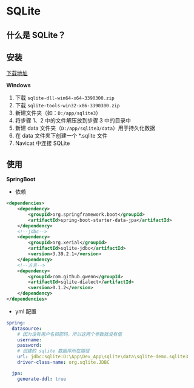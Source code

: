 # SQLite

## 什么是 SQLite？

## 安装

[下载地址]()

**Windows**

1. 下载 `sqlite-dll-win64-x64-3390300.zip`
2. 下载 `sqlite-tools-win32-x86-3390300.zip`
3. 新建文件夹（如：`D:/app/sqlite3`）
4. 将步骤 1、2 中的文件解压放到步骤 3 中的目录中
5. 新建 data 文件夹（`D:/app/sqlite3/data`）用于持久化数据
6. 在 data 文件夹下创建一个 *.sqlite 文件
7. Navicat 中连接 SQLite

## 使用

**SpringBoot**

- 依赖

```xml
<dependencies>
    <dependency>
        <groupId>org.springframework.boot</groupId>
        <artifactId>spring-boot-starter-data-jpa</artifactId>
    </dependency>
    <!--jdbc-->
    <dependency>
        <groupId>org.xerial</groupId>
        <artifactId>sqlite-jdbc</artifactId>
        <version>3.39.2.1</version>
    </dependency>
    <!--方言-->
    <dependency>
        <groupId>com.github.gwenn</groupId>
        <artifactId>sqlite-dialect</artifactId>
        <version>0.1.2</version>
    </dependency>
</dependencies>
```
- yml 配置

```yaml
spring:
  datasource:
    # 因为没有用户名和密码，所以这两个参数就没有值
    username:
    password:
    # 创建的 sqlite 数据库所在路径
    url: jdbc:sqlite:D:\App\Dev_App\sqlite\data\sqlite-demo.sqlite3
    driver-class-name: org.sqlite.JDBC

  jpa:
    generate-ddl: true
```